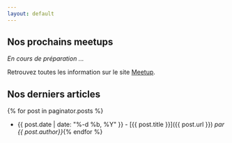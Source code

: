 ```yaml
---
layout: default
---
```


## Nos prochains meetups

*En cours de préparation ...*

Retrouvez toutes les information sur le site [Meetup](https://www.meetup.com/fr-FR/Geneva-Azure-and-PowerShell-User-Group).

## Nos derniers articles

{% for post in paginator.posts %}
 - {{ post.date | date: "%-d %b, %Y" }} - [{{ post.title }}]({{ post.url }}) *par {{ post.author}}*{% endfor %}
